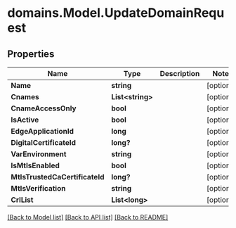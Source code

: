 # domains.Model.UpdateDomainRequest

## Properties

Name | Type | Description | Notes
------------ | ------------- | ------------- | -------------
**Name** | **string** |  | [optional] 
**Cnames** | **List&lt;string&gt;** |  | [optional] 
**CnameAccessOnly** | **bool** |  | [optional] 
**IsActive** | **bool** |  | [optional] 
**EdgeApplicationId** | **long** |  | [optional] 
**DigitalCertificateId** | **long?** |  | [optional] 
**VarEnvironment** | **string** |  | [optional] 
**IsMtlsEnabled** | **bool** |  | [optional] 
**MtlsTrustedCaCertificateId** | **long?** |  | [optional] 
**MtlsVerification** | **string** |  | [optional] 
**CrlList** | **List&lt;long&gt;** |  | [optional] 

[[Back to Model list]](../README.md#documentation-for-models) [[Back to API list]](../README.md#documentation-for-api-endpoints) [[Back to README]](../README.md)

